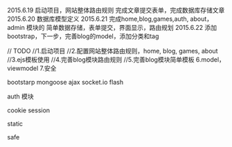 2015.6.19 启动项目，网站整体路由规则
完成文章提交表单，完成数据库存储文章
2015.6.20 数据库模型定义
2015.6.21 完成home,blog,games,auth, about，admin 模块的 简单数据存储，表单提交，界面显示，路由规划
2015.6.22 添加bootstrap，下一步，完善blog的model，添加分类和tag


// TODO
//1.启动项目
//2.配置网站整体路由规则，home, blog, games, about
//3.ejs模板使用
//4.完善blog模块路由规则
//5.完善blog模块简单模板
6.model，viewmodel
7.安全

bootstarp
mongoose
ajax
socket.io
flash


auth 模块


cookie session

static

safe




